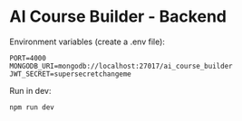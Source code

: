 # AI Course Builder - Backend

Environment variables (create a .env file):

```
PORT=4000
MONGODB_URI=mongodb://localhost:27017/ai_course_builder
JWT_SECRET=supersecretchangeme
```

Run in dev:

```
npm run dev
```

